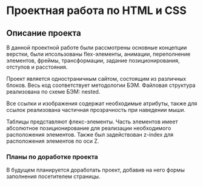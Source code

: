 # Проектная работа по HTML и CSS

## Описание проекта

В данной проектной работе были рассмотрены основные концепции верстки, были ипсользованы flex-элементы, анимации, переполнение элементов, фреймы, трансформации, задание позиционирования, отступов и расстояния. 

Проект является одностраничным сайтом, состоящим из различных блоков. Весь код соответствует методологии БЭМ. Файловая структура реализована по схеме БЭМ: nested.

Все ссылки и изображения содержат необходимые атрибуты, также для ссылок реализована частичная прозрачность при наведении мыши.

Таблицы представляют флекс-элементы. Часть элементов имеет абсолютное позиционирование для реализации необходимого расположения элементов. Также был задействован z-index для расположения элементов по оси Z.

### Планы по доработке проекта

В будущем планируется доработать проект, добавив на него формы заполнения посетителем страницы.